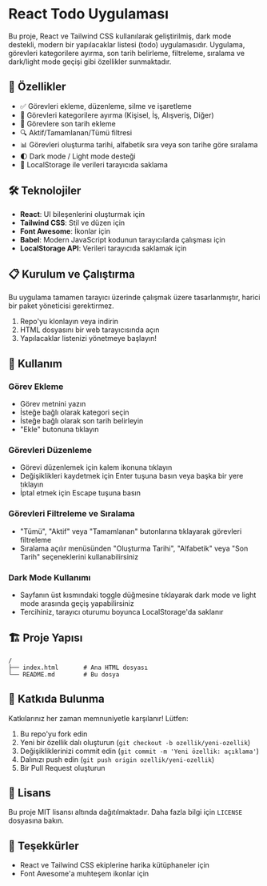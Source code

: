 # React Todo Uygulaması

Bu proje, React ve Tailwind CSS kullanılarak geliştirilmiş, dark mode destekli, modern bir yapılacaklar listesi (todo) uygulamasıdır. Uygulama, görevleri kategorilere ayırma, son tarih belirleme, filtreleme, sıralama ve dark/light mode geçişi gibi özellikler sunmaktadır.

## 🚀 Özellikler

- ✅ Görevleri ekleme, düzenleme, silme ve işaretleme
- 📂 Görevleri kategorilere ayırma (Kişisel, İş, Alışveriş, Diğer)
- 📅 Görevlere son tarih ekleme
- 🔍 Aktif/Tamamlanan/Tümü filtresi
- 📊 Görevleri oluşturma tarihi, alfabetik sıra veya son tarihe göre sıralama
- 🌓 Dark mode / Light mode desteği
- 💾 LocalStorage ile verileri tarayıcıda saklama

## 🛠️ Teknolojiler

- **React**: UI bileşenlerini oluşturmak için
- **Tailwind CSS**: Stil ve düzen için
- **Font Awesome**: İkonlar için
- **Babel**: Modern JavaScript kodunun tarayıcılarda çalışması için
- **LocalStorage API**: Verileri tarayıcıda saklamak için

## 📋 Kurulum ve Çalıştırma

Bu uygulama tamamen tarayıcı üzerinde çalışmak üzere tasarlanmıştır, harici bir paket yöneticisi gerektirmez.

1. Repo'yu klonlayın veya indirin
2. HTML dosyasını bir web tarayıcısında açın
3. Yapılacaklar listenizi yönetmeye başlayın!

## 🔄 Kullanım

### Görev Ekleme
- Görev metnini yazın
- İsteğe bağlı olarak kategori seçin
- İsteğe bağlı olarak son tarih belirleyin
- "Ekle" butonuna tıklayın

### Görevleri Düzenleme
- Görevi düzenlemek için kalem ikonuna tıklayın
- Değişiklikleri kaydetmek için Enter tuşuna basın veya başka bir yere tıklayın
- İptal etmek için Escape tuşuna basın

### Görevleri Filtreleme ve Sıralama
- "Tümü", "Aktif" veya "Tamamlanan" butonlarına tıklayarak görevleri filtreleme
- Sıralama açılır menüsünden "Oluşturma Tarihi", "Alfabetik" veya "Son Tarih" seçeneklerini kullanabilirsiniz

### Dark Mode Kullanımı
- Sayfanın üst kısmındaki toggle düğmesine tıklayarak dark mode ve light mode arasında geçiş yapabilirsiniz
- Tercihiniz, tarayıcı oturumu boyunca LocalStorage'da saklanır

## 🏗️ Proje Yapısı

```
/
├── index.html       # Ana HTML dosyası
└── README.md        # Bu dosya
```

## 🤝 Katkıda Bulunma

Katkılarınız her zaman memnuniyetle karşılanır! Lütfen:

1. Bu repo'yu fork edin
2. Yeni bir özellik dalı oluşturun (`git checkout -b ozellik/yeni-ozellik`)
3. Değişikliklerinizi commit edin (`git commit -m 'Yeni özellik: açıklama'`)
4. Dalınızı push edin (`git push origin ozellik/yeni-ozellik`)
5. Bir Pull Request oluşturun

## 📝 Lisans

Bu proje MIT lisansı altında dağıtılmaktadır. Daha fazla bilgi için `LICENSE` dosyasına bakın.

## 🙏 Teşekkürler

- React ve Tailwind CSS ekiplerine harika kütüphaneler için
- Font Awesome'a muhteşem ikonlar için
